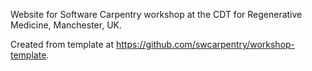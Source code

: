 Website for Software Carpentry workshop at the CDT for Regenerative Medicine, Manchester, UK.

Created from template at https://github.com/swcarpentry/workshop-template.
